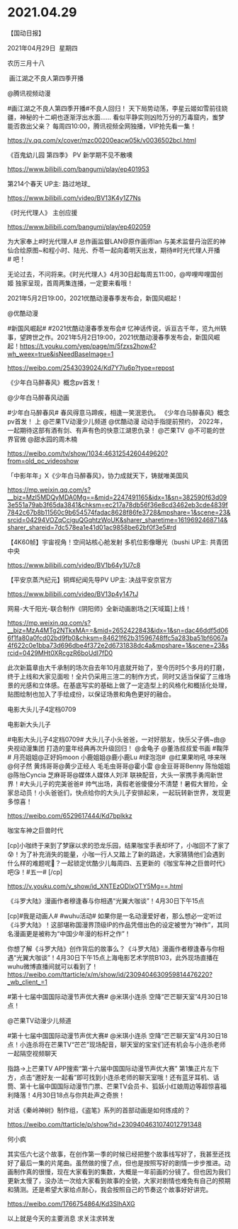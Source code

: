 ﻿#  2021.04.29
【国动日报】

2021年04月29日  星期四


农历三月十八


 画江湖之不良人第四季开播

@腾讯视频动漫                            

#画江湖之不良人第四季开播#不良人回归！
天下局势动荡，李星云姬如雪前往娆疆，神秘的十二峒也逐渐浮出水面……
看似平静实则凶险万分的万毒窟内，蚩梦能否救出父亲？
每周四10:00，腾讯视频全网独播，VIP抢先看一集！

https://v.qq.com/x/cover/mzc00200eacw05k/v0036502bcl.html







《百鬼幼儿园 第四季》 PV 新学期不见不散噢

https://www.bilibili.com/bangumi/play/ep401953




第214个春天 UP主: 路过地球_

https://www.bilibili.com/video/BV13K4y1Z7Ns







《时光代理人》 主创应援 


https://www.bilibili.com/bangumi/play/ep402059

为大家奉上#时光代理人# 总作画监督LAN@原作画师lan 与美术监督丹治匠的神仙合绘原图~和程小时、陆光、乔苓一起向着明天出发，期待#时光代理人开播# 吧！

无论过去，不问将来。《时光代理人》4月30日起每周五11:00，@哔哩哔哩国创姬 独家呈现，首周两集连播，一定要来看哦！





2021年5月2日19:00，2021优酷动漫春季发布会，新国风崛起！

@优酷动漫                            

#新国风崛起# #2021优酷动漫春季发布会# 忆神话传说，诉亘古千年，览九州轶事，望跨世之作。2021年5月2日19:00，2021优酷动漫春季发布会，新国风崛起！https://t.youku.com/yep/page/m/5fzxs2how4?wh_weex=true&isNeedBaseImage=1

https://weibo.com/2543039024/Kd7Y7lu6p?type=repost




《少年白马醉春风》概念pv首发！

@少年白马醉春风动画


#少年白马醉春风#
春风得意马蹄疾，相逢一笑泯恩仇。
《少年白马醉春风》概念pv首发！
上 @芒果TV动漫少儿频道 @优酷动漫 动动手指提前预约，
2022年，一起期待这部有酒有剑、有声有色的快意江湖恩仇录！
@芒果TV  @不可能的世界官微 @甜水园的周木楠

https://weibo.com/tv/show/1034:4631254260449620?from=old_pc_videoshow

「中影年年」X《少年白马醉春风》，协力成就天下，铸就唯美国风

https://mp.weixin.qq.com/s?__biz=MzI5MDQyMDA0Mg==&mid=2247491165&idx=1&sn=382590f63d093e551a79ab3f65da3841&chksm=ec217a78db56f36e8cd3462eb3cde4839f7842c67b8b11560c9b654574fadac8628f86fe3728&mpshare=1&scene=23&srcid=04294VOZqCciguQGqhtzWoUK&sharer_sharetime=1619692468714&sharer_shareid=7dc578ea1e41d01ac9858be62bf0f3e5#rd

【4K60帧】宇宙视角！空间站核心舱发射 多机位影像曝光（bushi UP主: 共青团中央

https://www.bilibili.com/video/BV1b64y1U7c8







【平安京蒸汽纪元】铜辉纪闻先导PV UP主: 决战平安京官方

https://www.bilibili.com/video/BV13p4y147tJ




网易-大千阳光-联合制作《阴阳师》全新动画剧场之[天域篇]上线！

https://mp.weixin.qq.com/s?__biz=MzA4MTg2NTkxMA==&mid=2652422843&idx=1&sn=dac46ddf5d066f1fa80a0fcd02bd9fb0&chksm=84621f62b31596748ffc5a283ba51bf6067a4f622c0e1bba73d696dbe4f372e2d6731838dc4a&mpshare=1&scene=23&srcid=0429MHt0XRcgzR6boUdI7fD0


此次新篇章由大千承制的场次自去年10月底就开始了，至今历时5个多月的打磨，终于上线和大家见面啦！全片仍采用三渲二的制作方式，同时又适当保留了三维场景的光感和立体感。在基底写实的基础上做了一定造型上的风格化和概括化处理，贴图绘制也加入了手绘成份，以保证场景和角色更好的融合。

电影大头儿子4定档0709

电影新大头儿子                     


#电影大头儿子4定档0709# 大头儿子小头爸爸，一对好朋友，快乐父子俩~由@央视动漫集团 打造的童年经典再次升级回归！ @金龟子 @董浩叔叔爱书画 #鞠萍# 月亮姐姐@正好妈moon 小鹿姐姐@鹿小鹿Lu #绿泡泡#  @红果果哟吼 哆来咪@何子然 黄炜哥哥@黄少正经人 毛毛虫哥哥@霍小雷 @金豆哥哥Benny 陈怡姐姐@陈怡Cyncia 芝麻哥哥@媒体人媒体人刘洋 联袂配音，大头一家携手勇闯新世界！#大头儿子的完美爸爸# 帅气出场，真假老爸傻傻分不清楚！暑假大冒险，全家总动员！小头爸爸们，快点给你的大头儿子安排起来，一起玩转新世界，发现更多惊喜！

https://weibo.com/6529617444/Kd7bplkkz




咖宝车神之巨兽时代

[cp]小咖终于来到了梦寐以求的恐龙乐园，结果咖宝手表却坏了，小咖回不了家了😰！为了补充消失的能量，小咖一行人又踏上了新的路途，大家猜猜他们会遇到什么样的难题呢🙈？一起锁定优酷少儿每周四、五更新的《咖宝车神之巨兽时代》吧😘！#五一# [/cp]

https://v.youku.com/v_show/id_XNTEzODIxOTY5Mg==.html





《斗罗大陆》漫画作者穆逢春与你相遇“光翼大咖谈”！4月30日下午15点

[cp]#我是动画人# #wuhu活动# 如果你是一名动漫爱好者，那么想必一定听过《斗罗大陆》！这部堪称国漫界顶级IP的作品凭借出色的设定被誉为“神作”，其同名漫画更是被称为“中国少年漫的标杆之作”！




你想了解《斗罗大陆》创作背后的故事么？《斗罗大陆》漫画作者穆逢春与你相遇“光翼大咖谈”！4月30日下午15点上海电影艺术学院B103，此外现场直播在wuhu微博直播间就可以看到了！ https://weibo.com/ttarticle/x/m/show/id/2309404630959814476220?_wb_client_=1

#第十七届中国国际动漫节声优大赛# @米琪小连杀 空降“芒芒聊天室”4月30日18点！

@芒果TV动漫少儿频道                            

#第十七届中国国际动漫节声优大赛# @米琪小连杀 空降“芒芒聊天室”4月30日18点！小连杀将在芒果TV“芒芒”现场配音，聊天室的宝宝们还有机会与小连杀老师一起隔空视频聊天

指路→上芒果TV APP搜索“第十六届中国国际动漫节声优大赛” 第1集正片左下方，点击“邀好友·一起看”即可找到小连杀老师的聊天室哦！还有蓝牙耳机、话筒、第十七届中国国际动漫节门票、芒果TV会员卡、狐妖小红娘周边等超惊喜福利降落！4月30日18点与你共赴声之奇旅！




对话《秦岭神树》制作组，《盗笔》系列的首部动画是如何炼成的？

https://weibo.com/ttarticle/p/show?id=2309404631074012791348

何小疯


其实伍六七这个故事，在创作第一季的时候已经把整个故事线写好了，我甚至还找好了最后一集的片尾曲。虽然做的慢了点，但也是按照写好的剧情一步步推进。动画制作真的很慢，现在大家看到的集数，大概是一年前画的分镜了。但也因为我们更新太慢了，没办法一次给大家看到故事的全貌，大家对剧情也难免有自己的预期和猜测。还是希望大家给点耐心，我会按照自己的节奏这个故事好好讲完。

https://weibo.com/1766754864/Kd3SlhAXG




以上就是今天的主要消息
求关注求转发



















